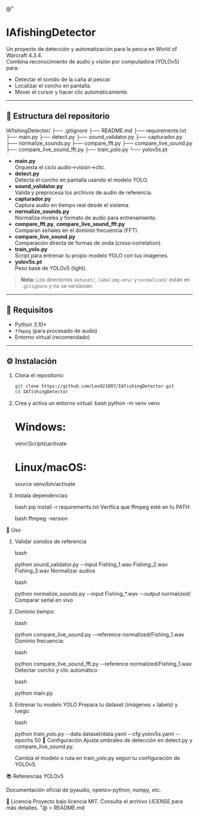 @"
# IAfishingDetector

Un proyecto de detección y automatización para la pesca en World of Warcraft 4.3.4.  
Combina reconocimiento de audio y visión por computadora (YOLOv5) para:  
- Detectar el sonido de la caña al pescar.  
- Localizar el corcho en pantalla.  
- Mover el cursor y hacer clic automáticamente.  

---

## 📁 Estructura del repositorio

IAfishingDetector/ ├── .gitignore ├── README.md ├── requirements.txt ├── main.py ├── detect.py ├── sound_validator.py ├── capturador.py ├── normalize_sounds.py ├── compare_fft.py ├── compare_live_sound.py ├── compare_live_sound_fft.py ├── train_yolo.py └── yolov5s.pt


- **main.py**  
  Orquesta el ciclo audio→visión→clic.  
- **detect.py**  
  Detecta el corcho en pantalla usando el modelo YOLO.  
- **sound_validator.py**  
  Valida y preprocesa los archivos de audio de referencia.  
- **capturador.py**  
  Captura audio en tiempo real desde el sistema.  
- **normalize_sounds.py**  
  Normaliza niveles y formato de audio para entrenamiento.  
- **compare_fft.py**, **compare_live_sound_fft.py**  
  Comparan señales en el dominio frecuencia (FFT).  
- **compare_live_sound.py**  
  Comparación directa de formas de onda (cross‑correlation).  
- **train_yolo.py**  
  Script para entrenar tu propio modelo YOLO con tus imágenes.  
- **yolov5s.pt**  
  Peso base de YOLOv5 (light).  

> **Nota:** Los directorios `dataset/`, `labelimg-env/` y `normalized/` están en `.gitignore` y no se versionan.

---

## 🚀 Requisitos

- Python 3.10+  
- `ffmpeg` (para procesado de audio)  
- Entorno virtual (recomendado)  

---

## ⚙️ Instalación

1. Clona el repositorio:
   ```bash
   git clone https://github.com/Leo921007/IAfishingDetector.git
   cd IAfishingDetector
2. Crea y activa un entorno virtual:
    bash
    python -m venv venv
    # Windows:
    venv\Scripts\activate
    # Linux/macOS:
    source venv/bin/activate
3. Instala dependencias:

    bash
    pip install -r requirements.txt
    Verifica que ffmpeg esté en tu PATH:

    bash
    ffmpeg -version

🎯 Uso
1. Validar sonidos de referencia

    bash

    python sound_validator.py --input Fishing_1.wav Fishing_2.wav Fishing_3.wav
    Normalizar audios

    bash

    python normalize_sounds.py --input Fishing_*.wav --output normalized/
    Comparar señal en vivo

2. Dominio tiempo:

    bash

    python compare_live_sound.py --reference normalized/Fishing_1.wav
    Dominio frecuencia:

    bash

    python compare_live_sound_fft.py --reference normalized/Fishing_1.wav
    Detectar corcho y clic automático

    bash

    python main.py
3. Entrenar tu modelo YOLO
    Prepara tu dataset (imágenes + labels) y luego:

    bash

    python train_yolo.py --data dataset/data.yaml --cfg yolov5s.yaml --epochs 50
    🔧 Configuración
    Ajusta umbrales de detección en detect.py y compare_live_sound.py.

    Cambia el modelo o ruta en train_yolo.py según tu configuración de YOLOv5.

📚 Referencias
YOLOv5

Documentación oficial de pyaudio, opencv-python, numpy, etc.

📝 Licencia
Proyecto bajo licencia MIT. Consulta el archivo LICENSE para más detalles.
"@ > README.md